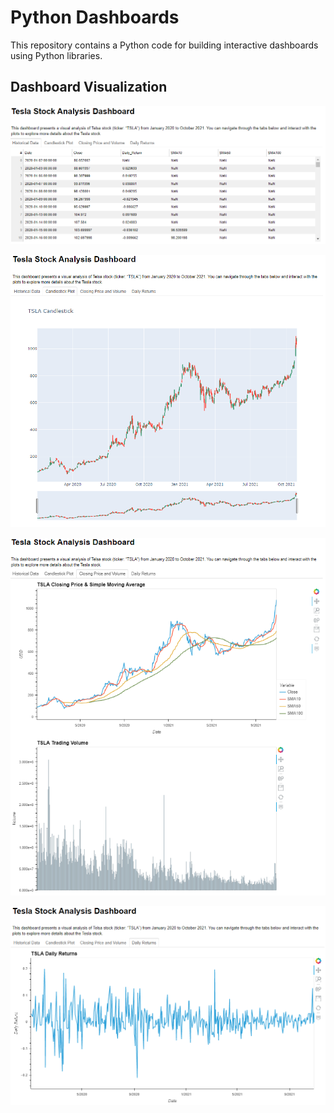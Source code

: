 # Python Dashboards
This repository contains a Python code for building interactive dashboards using Python libraries.

## Dashboard Visualization

![Welcome Tab](https://github.com/rsalaza4/Python-Dashboards/blob/main/Images/Welcome_tab.PNG)

![Candlestick Plot Tab](https://github.com/rsalaza4/Python-Dashboards/blob/main/Images/Candlestick_Plot_tab.PNG)

![Closing Price and Volume Tab](https://github.com/rsalaza4/Python-Dashboards/blob/main/Images/Closing_Price_and_Volume_tab.PNG)

![Daily Returns Tab](https://github.com/rsalaza4/Python-Dashboards/blob/main/Images/Daily_Returns_tab.PNG)

